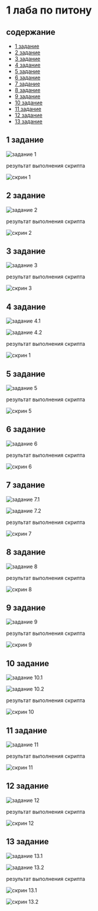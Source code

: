 # 1 лаба по питону

## содержание

* [1 задание](#1-задание)
* [2 задание](#2-задание)
* [3 задание](#3-задание)
* [4 задание](#4-задание)
* [5 задание](#5-задание)
* [6 задание](#6-задание)
* [7 задание](#7-задание)
* [8 задание](#8-задание)
* [9 задание](#9-задание)
* [10 задание](#10-задание)
* [11 задание](#11-задание)
* [12 задание](#12-задание)
* [13 задание](#13-задание)

## 1 задание

![задание 1](documentation/1-задание/задание.png)

результат выполнения скрипта

![скрин 1](documentation/1-задание/скрин.png)

## 2 задание

![задание 2](documentation/2-задание/задание.png)

результат выполнения скрипта

![скрин 2](documentation/2-задание/скрин.png)

## 3 задание

![задание 3](documentation/3-задание/задание.png)

результат выполнения скрипта

![скрин 3](documentation/3-задание/скрин.png)

## 4 задание

![задание 4.1](documentation/4-задание/задание.png)

![задание 4.2](documentation/4-задание/задание2.png)

результат выполнения скрипта

![скрин 1](documentation/4-задание/скрин.png)

## 5 задание

![задание 5](documentation/5-задание/задание.png)

результат выполнения скрипта

![скрин 5](documentation/5-задание/скрин.png)

## 6 задание

![задание 6](documentation/6-задание/задание.png)

результат выполнения скрипта

![скрин 6](documentation/6-задание/скрин.png)

## 7 задание

![задание 7.1](documentation/7-задание/задание.png)

![задание 7.2](documentation/7-задание/задание2.png)

результат выполнения скрипта

![скрин 7](documentation/7-задание/скрин.png)

## 8 задание

![задание 8](documentation/8-задание/задание.png)

результат выполнения скрипта

![скрин 8](documentation/8-задание/скрин.png)

## 9 задание

![задание 9](documentation/9-задание/задание.png)

результат выполнения скрипта

![скрин 9](documentation/9-задание/скрин.png)

## 10 задание

![задание 10.1](documentation/10-задание/задание.png)

![задание 10.2](documentation/10-задание/задание2.png)

результат выполнения скрипта

![скрин 10](documentation/10-задание/скрин.png)

## 11 задание

![задание 11](documentation/11-задание/задание.png)

результат выполнения скрипта

![скрин 11](documentation/11-задание/скрин.png)

## 12 задание

![задание 12](documentation/12-задание/задание.png)

результат выполнения скрипта

![скрин 12](documentation/12-задание/скрин.png)

## 13 задание

![задание 13.1](documentation/13-задание/задание.png)

![задание 13.2](documentation/13-задание/задание2.png)

результат выполнения скрипта

![скрин 13.1](documentation/13-задание/скрин.png)

![скрин 13.2](documentation/13-задание/скрин2.png)
